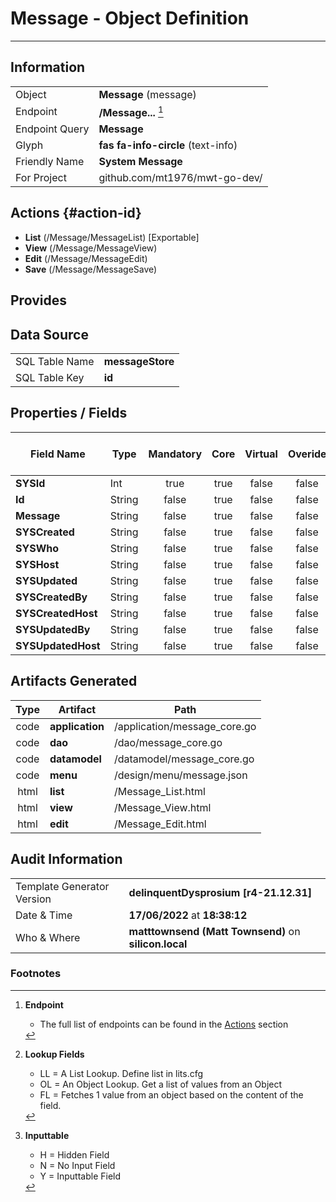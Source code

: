 # **Message** - Object Definition
---
##  Information
|   |   |
|---|---|
|Object         |**Message** (message) |
|Endpoint 	    |**/Message...** [^1]|
|Endpoint Query |**Message**|
Glyph|**fas fa-info-circle** (text-info)
Friendly Name|**System Message**|
|For Project    |github.com/mt1976/mwt-go-dev/|

##  Actions {#action-id}
* **List** (/Message/MessageList) [Exportable]
* **View** (/Message/MessageView)
* **Edit** (/Message/MessageEdit)
* **Save** (/Message/MessageSave)









##  Provides







##  Data Source 
|   |   |
|---|---|
SQL Table Name       | **messageStore**
SQL Table Key | **id**



##  Properties / Fields
| Field Name| Type | Mandatory | Core | Virtual | Overide | Lookup [^2]| Lookup Object      | Lookup Field Source         | Lookup Return Value                | Inputable [^3]|DB Column|Default Value| No Change | Callout | Internal | Display | Mask |
| -- | --  | :--: | :--: | :--: |:--: |:--: |:--: |-- |-- |:--: |-- | --| :--: | :--: | :--: | -- | -- |
|**SYSId**|Int|true|true|false|false|||||NH|_id|0|false|false|true|text||
|**Id**|String|false|true|false|false|||||Y|Id||false|false|false|text||
|**Message**|String|false|true|false|false|||||Y|Message||false|false|false|text||
|**SYSCreated**|String|false|true|false|false|||||NH|_created||false|false|true|text||
|**SYSWho**|String|false|true|false|false|||||NH|_who||false|false|true|text||
|**SYSHost**|String|false|true|false|false|||||NH|_host||false|false|true|text||
|**SYSUpdated**|String|false|true|false|false|||||NH|_updated||false|false|true|text||
|**SYSCreatedBy**|String|false|true|false|false|||||NH|_createdBy||false|false|true|text||
|**SYSCreatedHost**|String|false|true|false|false|||||NH|_createdHost||false|false|true|text||
|**SYSUpdatedBy**|String|false|true|false|false|||||NH|_updatedBy||false|false|true|text||
|**SYSUpdatedHost**|String|false|true|false|false|||||NH|_updatedHost||false|false|true|text||


##  Artifacts Generated
| Type | Artifact | Path|
| :--: | -- | -- |
| code | **application** | /application/message_core.go |
| code | **dao** | /dao/message_core.go |
| code | **datamodel** | /datamodel/message_core.go |
| code | **menu** | /design/menu/message.json |
| html | **list** | /Message_List.html |
| html | **view** | /Message_View.html |
| html | **edit** | /Message_Edit.html |


## Audit Information
|   |   |
|---|---|
Template Generator Version   | **delinquentDysprosium [r4-21.12.31]**
Date & Time		     | **17/06/2022** at **18:38:12**
Who & Where		     | **matttownsend (Matt Townsend)** on **silicon.local**

### Footnotes
[^1]: **Endpoint**
    * The full list of endpoints can be found in the [Actions](#action-id) section
[^2]: **Lookup Fields**
    * LL = A List Lookup. Define list in lits.cfg
    * OL = An Object Lookup. Get a list of values from an Object
    * FL = Fetches 1 value from an object based on the content of the field. 
[^3]: **Inputtable**   
    * H = Hidden Field
    * N = No Input Field
    * Y = Inputtable Field